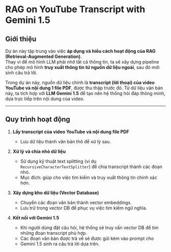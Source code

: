﻿#  RAG on YouTube Transcript with Gemini 1.5

##  Giới thiệu
Dự án này tập trung vào việc **áp dụng và hiểu cách hoạt động của RAG (Retrieval-Augmented Generation)**.  
Thay vì để mô hình LLM phải nhớ tất cả thông tin, ta sẽ xây dựng pipeline cho phép mô hình **truy xuất thông tin từ nguồn dữ liệu ngoài**, sau đó mới sinh câu trả lời.  

Trong dự án này, nguồn dữ liệu chính là **transcript (lời thoại) của video YouTube và nội dung 1 file PDF**, được thu thập trước đó. Từ dữ liệu văn bản này, ta tích hợp với **LLM Gemini 1.5** để tạo nên hệ thống hỏi đáp thông minh, dựa trực tiếp trên nội dung của video.

---

##  Quy trình hoạt động
1. **Lấy transcript của video YouTube và nội dung file PDF**  
   - Lưu dữ liệu thành văn bản thô để xử lý sau.

2. **Xử lý và chia nhỏ dữ liệu**  
   - Sử dụng kỹ thuật text splitting (ví dụ `RecursiveCharacterTextSplitter`) để chia transcript thành các đoạn nhỏ.
   - Mục đích: giúp cho việc tìm kiếm và truy xuất thông tin chính xác hơn.

3. **Xây dựng kho dữ liệu (Vector Database)**  
   - Chuyển các đoạn văn bản thành vector embeddings.
   - Lưu trữ trong vector DB để phục vụ việc tìm kiếm ngữ nghĩa.

4. **Kết nối với Gemini 1.5**  
   - Khi người dùng đặt câu hỏi, hệ thống sẽ truy vấn vector DB để tìm những đoạn transcript phù hợp.
   - Các đoạn văn bản được trả về sẽ được gửi kèm vào prompt cho
   - Gemini 1.5 sinh ra câu trả lời dựa trên.

